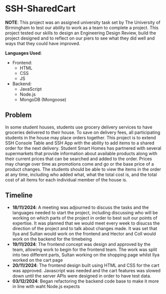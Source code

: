 # SSH-SharedCart

**NOTE**: This project was an assigned university task set by The University of Birmingham to test our ability to work as a team to complete a project. This project tested our skills to design an Engineering Design Review, build the project designed and to reflect on our piers to see what they did well and ways that they could have improved.

**Languages Used**:

- Frontend:
  - HTML
  - CSS
  - JS
- Backend:
  - JavaScript
  - Node.js
  - MongoDB (Mongoose)

## Problem

In some student houses, students use grocery delivery services to have groceries delivered to their house. To save on delivery fees, all participating students in the house may place orders together. This project is to extend SSH Console Table and SSH App with the ability to add items to a shared order for the next delivery. Student Smart Homes has partnered with several supermarkets that provide information about available products along with their current prices that can be searched and added to the order. Prices may change over time as promotions come and go or the base price of a product changes. The students should be able to view the items in the order at any time, including who added what, what the total cost is, and the total cost of all items for each individual member of the house is.

## Timeline

- **18/11/2024**: A meeting was adjourned to discuss the tasks and the languages needed to start the project, including discussing who will be working on which parts of the project in order to best suit our points of expertise. It was planned that we would meet every week to disucss the direction of the project and to talk about changes made. It was set that Ilya and Sultan would work on the frontend and Hector and Coll would work on the backend for the timebeing
- **19/11/2024**: The frontend concept was design and approved by the team, allowing work to begin for the frontend team. The work was split into two different parts, Sultan working on the shopping page whilst Ilya worked on the cart page
- **20/11/2024**: The frontend design built using HTML and CSS for the cart was approved. Javascript was needed and the cart features was slowed down until the server APIs were designed in order to have test data.
- **03/12/2024**: Began refactoring the backend code base to make it more in line with waht Node.js expects
